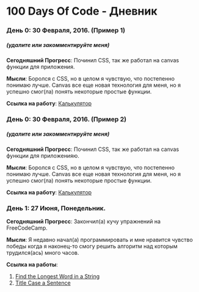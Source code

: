 # 100 Days Of Code - Дневник

### День 0: 30 Февраля, 2016. (Пример 1)
##### (удалите или закомментируйте меня)

**Сегодняшний Прогресс**: Починил CSS, так же работал на canvas функции для приложения.

**Мысли**: Боролся с CSS, но в целом я чувствую, что постепенно понимаю лучше. Canvas все еще новая технология для меня, но я успешно смог(ла) понять некоторые простые функции. 

**Ссылка на работу**: [Калькулятор](http://wwww.example.com)

### День 0: 30 Февраля, 2016. (Пример 2)
##### (удалите или закомментируйте меня)

**Сегодняшний Прогресс**: Починил CSS, так же работал на canvas функции для приложенияю.

**Мысли**: Боролся с CSS, но в целом я чувствую, что постепенно понимаю лучше. Canvas все еще новая технология для меня, но я успешно смог(ла) понять некоторые простые функции. 

**Ссылка на работу**: [Калькулятор](http://wwww.example.com)

### День 1: 27 Июня, Понедельник.

**Сегодняшний Прогресс**: Закончил(а) кучу упражнений на FreeCodeCamp.

**Мысли**: Я недавно начал(а) программировать и мне нравится чувство победы когда я наконец-то смогу решить алгоритм над которым трудился(ась) много часов.

**Ссылка на работы**: 
1. [Find the Longest Word in a String](https://www.freecodecamp.com/challenges/find-the-longest-word-in-a-string)
2. [Title Case a Sentence](https://www.freecodecamp.com/challenges/title-case-a-sentence)